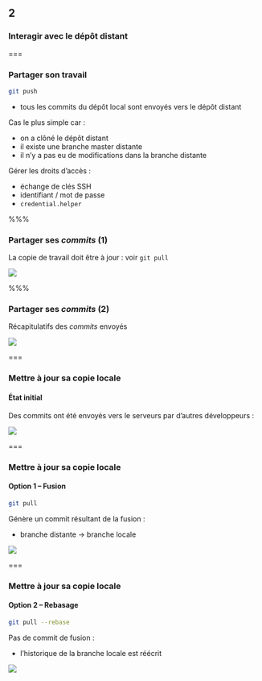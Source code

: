 <!-- .slide: data-background-image="images/git-logo.png" data-background-size="600px" class="chapter" -->
## 2
### Interagir avec le dépôt distant


===


<!-- .slide: class="slide" -->
### Partager son travail

```bash
git push
```
 - tous les commits du dépôt local sont envoyés vers le dépôt distant

Cas le plus simple car :
 - on a clôné le dépôt distant
 - il existe une branche master distante
 - il n’y a pas eu de modifications dans la branche distante

Gérer les droits d’accès :
 - échange de clés SSH
 - identifiant / mot de passe
 - `credential.helper`


%%%


<!-- .slide: data-background-image="images/eclipse-logo.png" data-background-size="700px" class="slide" -->
### Partager ses *commits* (1)

La copie de travail doit être à jour : voir `git pull`

<div class="center">
    <img src="egit/push-0.png" class="boxed-img" />
</div>


%%%


<!-- .slide: data-background-image="images/eclipse-logo.png" data-background-size="700px" class="slide" -->
### Partager ses *commits* (2)

Récapitulatifs des *commits* envoyés

<div class="center">
    <img src="egit/push-1.png" class="boxed-img" />
</div>


===

 
<!-- .slide: class="slide" -->
### Mettre à jour sa copie locale
#### État initial

Des commits ont été envoyés vers le serveurs par d’autres développeurs :

<div class="center">
    <img src="images/rebase-1.png" />
</div>


===


<!-- .slide: class="slide" -->
### Mettre à jour sa copie locale
#### Option 1 – Fusion

```bash
git pull
```
Génère un commit résultant de la fusion :
 - branche distante -> branche locale

<div class="center">
    <img src="images/rebase-2.png" />
</div>


===


<!-- .slide: class="slide" -->
### Mettre à jour sa copie locale
#### Option 2 – Rebasage

```bash
git pull --rebase
```
Pas de commit de fusion :
 - l’historique de la branche locale est réécrit
 
<div class="center">
    <img src="images/rebase-3.png" />
</div>